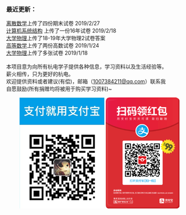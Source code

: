### 最近更新：</br>
[离散数学](https://github.com/FengGuanxi/HDU-Experience/upload/master/%E5%AD%A6%E4%B9%A0/%E7%A6%BB%E6%95%A3%E6%95%B0%E5%AD%A6)上传了四份期末试卷 2019/2/27</br>
[计算机系统结构](https://github.com/FengGuanxi/HDU-Experience/tree/master/%E5%AD%A6%E4%B9%A0/%E8%AE%A1%E7%AE%97%E6%9C%BA%E7%B3%BB%E7%BB%9F%E7%BB%93%E6%9E%84) 上传了一份16年试卷 2019/2/18</br>
[大学物理](https://github.com/FengGuanxi/HDU-Experience/tree/master/%E5%AD%A6%E4%B9%A0/%E5%A4%A7%E5%AD%A6%E7%89%A9%E7%90%86/%E8%AF%95%E5%8D%B7)上传了18-19年大学物理2试卷答案</br>
[高等数学](https://github.com/FengGuanxi/HDU-Experience/tree/master/%E5%AD%A6%E4%B9%A0/%E9%AB%98%E7%AD%89%E6%95%B0%E5%AD%A6)上传了两份高数试卷 2019/1/24</br>
[大学物理](https://github.com/FengGuanxi/HDU-Experience/tree/master/%E5%AD%A6%E4%B9%A0/%E5%A4%A7%E5%AD%A6%E7%89%A9%E7%90%86/%E8%AF%95%E5%8D%B7)上传了多张试卷 2019/1/18</br>
</br>
本项目意为向所有杭电学子提供各种信息，学习资料以及生活经验等。</br>
薪火相传，只为更好的杭电。</br>
欢迎提供资料或者建议(有偿)，邮箱（1007384211@qq.com）联系我</br>
自愿鼓励(所有捐赠均将被用于购买学习资料)~

<div align="center">
  <img src="https://raw.githubusercontent.com/FengGuanxi/GitHub-/master/%E6%94%AF%E4%BB%98%E5%AE%9D.jpg" height="300px" alt="支付宝打赏" >
  <img src="https://github.com/FengGuanxi/GitHub-/blob/master/%E5%86%AF%E5%86%A0%E7%8E%BA%E7%9A%84%E7%BA%A2%E5%8C%85%E4%BA%8C%E7%BB%B4%E7%A0%81.PNG" height="300px" alt="扫我领红包" >
</div>



